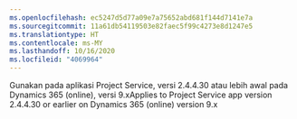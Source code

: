 ```yaml
---
ms.openlocfilehash: ec5247d5d77a09e7a75652abd681f144d7141e7a
ms.sourcegitcommit: 11a61db54119503e82faec5f99c4273e8d1247e5
ms.translationtype: HT
ms.contentlocale: ms-MY
ms.lasthandoff: 10/16/2020
ms.locfileid: "4069964"
---
```

<span data-ttu-id="928b2-101">Gunakan pada aplikasi Project Service, versi 2.4.4.30 atau lebih awal pada Dynamics 365 (online), versi 9.x</span><span class="sxs-lookup"><span data-stu-id="928b2-101">Applies to Project Service app version 2.4.4.30 or earlier on Dynamics 365 (online) version 9.x</span></span>
